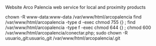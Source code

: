Website Arco Palencia web service for local and proximity products

chown -R www-data:www-data /var/www/html/arcopalencia
find /var/www/html/arcopalencia -type d -exec chmod 755 {} \; 
find /var/www/html/arcopalencia -type f -exec chmod 644 {} \; 
chmod 600 /var/www/html/arcopalencia/conectar.php;
sudo chown -R usuario_git:usuario_git /var/www/html/arcopalencia/.git
